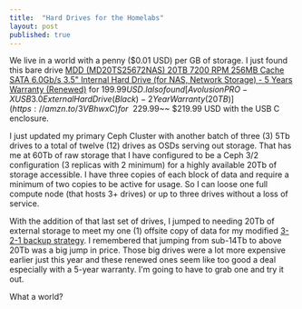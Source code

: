 ```yaml
---
title:  "Hard Drives for the Homelabs"
layout: post
published: true
---
```


We live in a world with a penny ($0.01 USD) per GB of storage. I just found this bare drive [MDD (MD20TS25672NAS) 20TB 7200 RPM 256MB Cache SATA 6.0Gb/s 3.5" Internal Hard Drive (for NAS, Network Storage) - 5 Years Warranty (Renewed)](https://amzn.to/45fYeRH) for $199.99 USD. I also found [Avolusion PRO-X USB 3.0 External Hard Drive (Black) - 2 Year Warranty (20TB)](https://amzn.to/3VBhwxC) for ~~$229.99~~ $219.99 USD with the USB C enclosure.

I just updated my primary Ceph Cluster with another batch of three (3) 5Tb drives to a total of twelve (12) drives as OSDs serving out storage. That has me at 60Tb of raw storage that I have configured to be a Ceph 3/2 configuration (3 replicas with 2 minimum) for a highly available 20Tb of storage accessible. I have three copies of each block of data and require a minimum of two copies to be active for usage. So I can loose one full compute node (that hosts 3+ drives) or up to three drives without a loss of service.

With the addition of that last set of drives, I jumped to needing 20Tb of external storage to meet my one (1) offsite copy of data for my modified [3-2-1 backup strategy](https://www.backblaze.com/blog/the-3-2-1-backup-strategy/). I remembered that jumping from sub-14Tb to above 20Tb was a big jump in price. Those big drives were a lot more expensive earlier just this year and these renewed ones seem like too good a deal especially with a 5-year warranty. I'm going to have to grab one and try it out.

What a world?